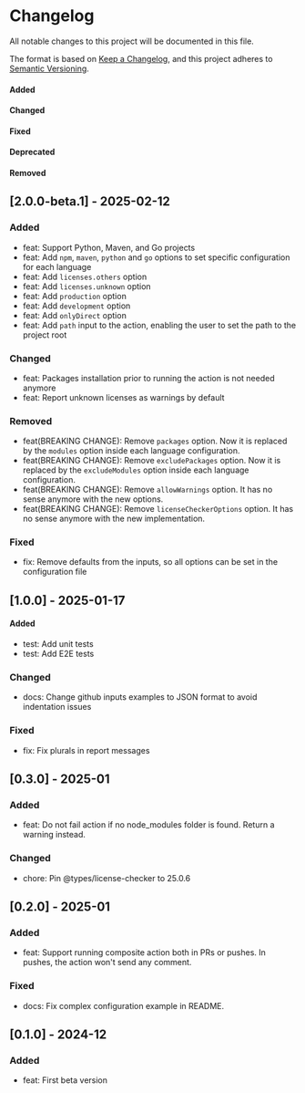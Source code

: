 # Changelog

All notable changes to this project will be documented in this file.

The format is based on [Keep a Changelog](https://keepachangelog.com/en/1.0.0/),
and this project adheres to [Semantic Versioning](https://semver.org/spec/v2.0.0.html).

#### Added
#### Changed
#### Fixed
#### Deprecated
#### Removed

## [2.0.0-beta.1] - 2025-02-12

### Added

* feat: Support Python, Maven, and Go projects
* feat: Add `npm`, `maven`, `python` and `go` options to set specific configuration for each language
* feat: Add `licenses.others` option
* feat: Add `licenses.unknown` option
* feat: Add `production` option
* feat: Add `development` option
* feat: Add `onlyDirect` option
* feat: Add `path` input to the action, enabling the user to set the path to the project root

### Changed

* feat: Packages installation prior to running the action is not needed anymore
* feat: Report unknown licenses as warnings by default

### Removed

* feat(BREAKING CHANGE): Remove `packages` option. Now it is replaced by the `modules` option inside each language configuration.
* feat(BREAKING CHANGE): Remove `excludePackages` option. Now it is replaced by the `excludeModules` option inside each language configuration.
* feat(BREAKING CHANGE): Remove `allowWarnings` option. It has no sense anymore with the new options.
* feat(BREAKING CHANGE): Remove `licenseCheckerOptions` option. It has no sense anymore with the new implementation.

### Fixed

* fix: Remove defaults from the inputs, so all options can be set in the configuration file

## [1.0.0] - 2025-01-17

#### Added

* test: Add unit tests
* test: Add E2E tests

### Changed

* docs: Change github inputs examples to JSON format to avoid indentation issues

### Fixed

* fix: Fix plurals in report messages

## [0.3.0] - 2025-01

### Added

* feat: Do not fail action if no node_modules folder is found. Return a warning instead.

### Changed

* chore: Pin @types/license-checker to 25.0.6

## [0.2.0] - 2025-01

### Added

* feat: Support running composite action both in PRs or pushes. In pushes, the action won't send any comment.

### Fixed

* docs: Fix complex configuration example in README.

## [0.1.0] - 2024-12

### Added

* feat: First beta version
